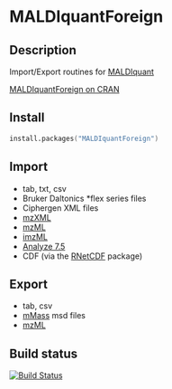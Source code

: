 # MALDIquantForeign

## Description

Import/Export routines for [MALDIquant](http://strimmerlab.org/software/maldiquant/)

[MALDIquantForeign on
CRAN](http://cran.r-project.org/web/packages/MALDIquantForeign/)

## Install

```s
install.packages("MALDIquantForeign")
```

## Import
- tab, txt, csv
- Bruker Daltonics *flex series files
- Ciphergen XML files
- [mzXML](http://tools.proteomecenter.org/wiki/index.php?title=Formats:mzXML)
- [mzML](http://psidev.info/mzml_1_0_0%20)
- [imzML](http://imzml.org)
- [Analyze 7.5](http://www.grahamwideman.com/gw/brain/analyze/formatdoc.htm)
- CDF (via the [RNetCDF](http://cran.r-project.org/web/packages/RNetCDF/index.html) package)

## Export
- tab, csv
- [mMass](http://mmass.org) msd files
- [mzML](http://psidev.info/mzml_1_0_0%20)

## Build status

[![Build Status](https://travis-ci.org/sgibb/MALDIquantForeign.png?branch=master)](https://travis-ci.org/sgibb/MALDIquantForeign)
